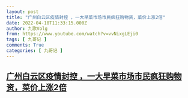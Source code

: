 ```yaml
---
layout: post
title: "广州白云区疫情封控 ，一大早菜市场市民疯狂购物资，菜价上涨2倍"
date: 2022-04-10T11:33:15.000Z
author: 九歌Volg
from: https://www.youtube.com/watch?v=vvNixgLEji0
tags: [ 九哥记 ]
comments: True
categories: [ 九哥记 ]
---
```

<!--1649590395000-->
[广州白云区疫情封控 ，一大早菜市场市民疯狂购物资，菜价上涨2倍](https://www.youtube.com/watch?v=vvNixgLEji0)
------

<div>

</div>
